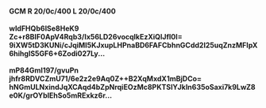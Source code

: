 #### GCM R 20/0c/400 L 20/0c/400
**wIdFHQb6ISe8HeK9**<br/>**Zc+r8BIF0ApV4Rqb3/Ix56LD26vocqlkEzXiQlJfl0I=**<br/>**9iXW5tD3KUNi/cJqiMI5KJxupLHPnaBD6FAFCbhnGCdd2l25uqZnzMFlpX6hihglS5GF6+6Zodi027Ly...**<br/><br/>
**mP84GmI197/gvuPn**<br/>**jhfr8RDVCZmU71/6e2z2e9Aq0Z++B2XqMxdX1mBjDCo=**<br/>**hNGmULNxindJqXCAqd4bZpNrqiEOzMc8PKTSIYJkIn635oSaxi7k9LwZ8e0K/grOYblEhSo5mRExkz6r...**